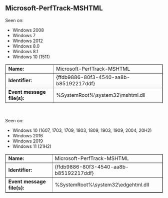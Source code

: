 ## Microsoft-PerfTrack-MSHTML

Seen on:
* Windows 2008
* Windows 7
* Windows 2012
* Windows 8.0
* Windows 8.1
* Windows 10 (1511)

<table border="1" class="docutils">
  <tbody>
    <tr>
      <td><b>Name:</b></td>
      <td>Microsoft-PerfTrack-MSHTML</td>
    </tr>
    <tr>
      <td><b>Identifier:</b></td>
      <td>{ffdb9886-80f3-4540-aa8b-b85192217ddf}</td>
    </tr>
    <tr>
      <td><b>Event message file(s):</b></td>
      <td>%SystemRoot%\system32\mshtml.dll</td>
    </tr>
  </tbody>
</table>

&nbsp;

Seen on:
* Windows 10 (1607, 1703, 1709, 1803, 1809, 1903, 1909, 2004, 20H2)
* Windows 2016
* Windows 2019
* Windows 11 (21H2)

<table border="1" class="docutils">
  <tbody>
    <tr>
      <td><b>Name:</b></td>
      <td>Microsoft-PerfTrack-MSHTML</td>
    </tr>
    <tr>
      <td><b>Identifier:</b></td>
      <td>{ffdb9886-80f3-4540-aa8b-b85192217ddf}</td>
    </tr>
    <tr>
      <td><b>Event message file(s):</b></td>
      <td>%SystemRoot%\system32\edgehtml.dll</td>
    </tr>
  </tbody>
</table>

&nbsp;

